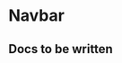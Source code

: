 # Navbar

## Docs to be written

<ComponentReference :data="data" />

<script setup lang="ts">
import {data} from '../../data/components/navbar.data'
import ComponentReference from '../../components/ComponentReference.vue'
</script>

